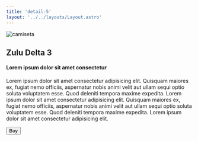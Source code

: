 ```yaml
---
title: 'detail-5'
layout: '../../layouts/Layout.astro'
---
```


<section transition:animate="slide"  class='flex gap-7 justify-center items-center flex-wrap text-white px-8% py-20'>
   <img class='rounded-xl' src="/images/delta.jpg" alt="camiseta" />
   <div class='flex flex-col gap-4'>
   <h2 class='text-transparent bg-clip-text bg-gradient-to-br from-indigo-600 from-10% via-primary via-30% to-green-600 font-semibold'>Zulu Delta 3</h2>
   <h4>Lorem ipsum dolor sit amet consectetur</h4>
   <p class='max-w-md'>Lorem ipsum dolor sit amet consectetur adipisicing elit. Quisquam maiores ex, fugiat nemo officiis, aspernatur nobis animi velit aut ullam sequi optio soluta voluptatem esse. Quod deleniti tempora maxime expedita. Lorem ipsum dolor sit amet consectetur adipisicing elit. Quisquam maiores ex, fugiat nemo officiis, aspernatur nobis animi velit aut ullam sequi optio soluta voluptatem esse. Quod deleniti tempora maxime expedita. Lorem ipsum dolor sit amet consectetur adipisicing elit.</p>
   <button class='w-20 h-7 border-gray-50 border-2 rounded-md flex justify-center items-center hover:bg-blue-900 transition'>Buy</button>
   </div>
</section>

<style>
   section{
      width:100%;
      min-height: calc(100vh - 52px)
   }
</style>
